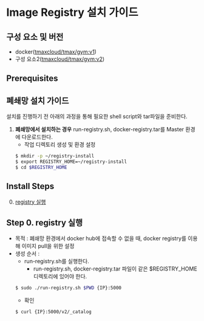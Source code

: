 # Image Registry 설치 가이드

## 구성 요소 및 버전
* docker([tmaxcloud/tmax/gym:v1](https://hub.docker.com/gym/tags))
* 구성 요소2([tmaxcloud/tmax/gym:v2](https://hub.docker.com/gym/tags))

## Prerequisites
## 폐쇄망 설치 가이드
설치를 진행하기 전 아래의 과정을 통해 필요한 shell script와 tar파일을 준비한다.
1. **폐쇄망에서 설치하는 경우** run-registry.sh, docker-registry.tar를 Master 환경에 다운로드한다. 
    * 작업 디렉토리 생성 및 환경 설정
    ```bash
    $ mkdir -p ~/registry-install
    $ export REGISTRY_HOME=~/registry-install
    $ cd $REGISTRY_HOME
    ```

## Install Steps
0. [registry 실행](https://스텝_0로_바로_가기_위한_링크)

## Step 0. registry 실행
* 목적 : 폐쇄망 환경에서 docker hub에 접속할 수 없을 때, docker registry를 이용해 이미지 pull을 위한 설정
* 생성 순서 : 
    * run-registry.sh를 실행한다.
    	 * run-registry.sh, docker-registry.tar 파일이 같은 $REGISTRY_HOME 디렉토리에 있어야 한다.
    ```bash
    $ sudo ./run-registry.sh $PWD {IP}:5000
    ```
    * 확인
    ```bash
    $ curl {IP}:5000/v2/_catalog
